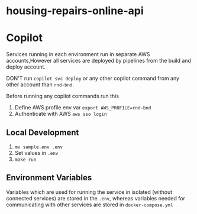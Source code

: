 # housing-repairs-online-api

# Copilot

Services running in each environment run in separate AWS accounts,However all services are deployed by pipelines from the build and deploy account.

DON'T run `copilot svc deploy` or any other copilot command from any other account than `rnd-bnd`. 

Before running any copilot commands run this

1. Define AWS profile env var `export AWS_PROFILE=rnd-bnd`
2. Authenticate with AWS `aws sso login`

## Local Development
1. `mv sample.env .env`
2. Set values in `.env`
3. `make run`

## Environment Variables

Variables which are used for running the service in isolated (without connected services) are stored in the `.env`, whereas variables needed for communicating with other services are stored in `docker-compose.yml`